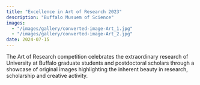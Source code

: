 ```yaml
---
title: "Excellence in Art of Research 2023"
description: "Buffalo Musuem of Science"
images:
  - "/images/gallery/converted-image-Art_1.jpg"
  - "/images/gallery/converted-image-Art_2.jpg"
date: 2024-07-15
---
```


The Art of Research competition celebrates the extraordinary research of University at Buffalo graduate students and postdoctoral scholars through a showcase of original images highlighting the inherent beauty in research, scholarship and creative activity. 
